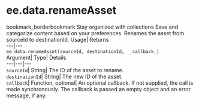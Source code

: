  
#  ee.data.renameAsset 
bookmark_borderbookmark Stay organized with collections  Save and categorize content based on your preferences.
Renames the asset from sourceId to destinationId. 
Usage| Returns  
---|---  
`ee.data.renameAsset(sourceId, destinationId,  _callback_)`  
Argument|  Type| Details  
---|---|---  
`sourceId`| String| The ID of the asset to rename.  
`destinationId`| String| The new ID of the asset.  
`callback`| Function, optional| An optional callback. If not supplied, the call is made synchronously. The callback is passed an empty object and an error message, if any.  
